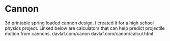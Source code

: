# Cannon
3d printable spring loaded cannon design.
I created it for a high school physics project. Linked below are calculators that can help predict projectile motion from cannons. 
davlaf.com/canon davlaf.com/canon/calcul.html
